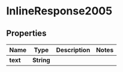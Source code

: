 

# InlineResponse2005


## Properties

Name | Type | Description | Notes
------------ | ------------- | ------------- | -------------
**text** | **String** |  | 



